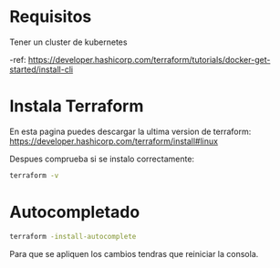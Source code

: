 # Requisitos
Tener un cluster de kubernetes

-ref: https://developer.hashicorp.com/terraform/tutorials/docker-get-started/install-cli

# Instala Terraform
En esta pagina puedes descargar la ultima version de terraform: https://developer.hashicorp.com/terraform/install#linux

Despues comprueba si se instalo correctamente:
```bash
terraform -v
```

# Autocompletado
```bash
terraform -install-autocomplete
```

Para que se apliquen los cambios tendras que reiniciar la consola.